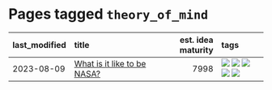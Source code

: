 # Pages tagged `theory_of_mind`

|last_modified|title|est. idea maturity|tags
|:---|:---|---:|:---|
|2023-08-09|[What is it like to be NASA?](../what_is_it_like_to_be_nasa.md)|7998|[![](https://img.shields.io/badge/tag-disunity_of_identity-606780)](../tags/disunity_of_identity.md) [![](https://img.shields.io/badge/tag-organization_as_entity-9a9fc4)](../tags/organization_as_entity.md) [![](https://img.shields.io/badge/tag-philosophy-d5ffe)](../tags/philosophy.md) [![](https://img.shields.io/badge/tag-society_of_mind-82f6b0)](../tags/society_of_mind.md) [![](https://img.shields.io/badge/tag-theory_of_mind-7a169c)](../tags/theory_of_mind.md)|